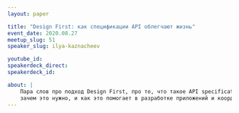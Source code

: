 ```yaml
---
layout: paper

title: "Design First: как спецификации API облегчают жизнь"
event_date: 2020.08.27
meetup_slug: 51
speaker_slug: ilya-kaznacheev

youtube_id:
speakerdeck_direct:
speakerdeck_id:

about: |
    Пара слов про подход Design First, про то, что такое API specification,
    зачем это нужно, и как это помогает в разработке приложений и координации команд.
---
```

